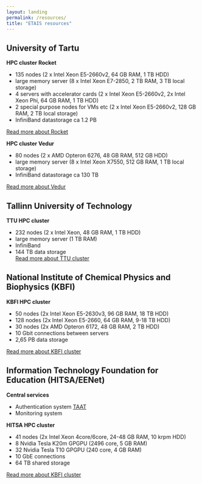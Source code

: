 ```yaml
---
layout: landing
permalink: /resources/
title: "ETAIS resources"
---
```


## University of Tartu

**HPC cluster Rocket**   
- 135 nodes (2 x Intel Xeon E5-2660v2, 64 GB RAM, 1 TB HDD)   
- large memory server (8 x Intel Xeon E7-2850, 2 TB RAM, 3 TB local storage)   
- 4 servers with accelerator cards (2 x Intel Xeon E5-2660v2, 2x Intel Xeon Phi, 64 GB RAM, 1 TB HDD)   
- 2 special purpose nodes for VMs etc (2 x Intel Xeon E5-2660v2, 128 GB RAM, 2 TB local storage)   
- InfiniBand datastorage ca 1.2 PB

[Read more about Rocket](http://portal.hpc.ut.ee/web/guest/rocket-cluster "UT HPC Rocket info")

**HPC cluster Vedur**  
- 80 nodes (2 x AMD Opteron 6276, 48 GB RAM, 512 GB HDD)  
- large memory server (8 x Intel Xeon X7550, 512 GB RAM, 1 TB local storage)  
- InfiniBand datastorage ca 130 TB

[Read more about Vedur](http://portal.hpc.ut.ee/web/guest/vedur-cluster "UT HPC Vedur info")

## Tallinn University of Technology
**TTU HPC cluster**  
- 232 nodes (2 x Intel Xeon, 48 GB RAM, 1 TB HDD)  
- large memory server (1 TB RAM)  
- InfiniBand  
- 144 TB data storage  
[Read more about TTU cluster](https://wiki.ttu.ee/it/en/hpc "TTU HPC info")

## National Institute of Chemical Physics and Biophysics (KBFI)
**KBFI HPC cluster**  
- 50 nodes (2x Intel Xeon E5-2630v3, 96 GB RAM, 18 TB HDD)  
- 128 nodes (2x Intel Xeon E5-2660, 64 GB RAM, 9-18 TB HDD)  
- 30 nodes (2x AMD Opteron 6172, 48 GB RAM, 2 TB HDD)  
- 10 Gbit connections between servers  
- 2,65 PB data storage

[Read more about KBFI cluster](https://hep.kbfi.ee/index.php/IT/Cluster "KBFI cluster info")

## Information Technology Foundation for Education (HITSA/EENet)
**Central services**  
- Authentication system [TAAT](http://taat.edu.ee/main/about/?lang=en "TAAT English page")  
- Monitoring system

**HITSA HPC cluster**  
- 41 nodes (2x Intel Xeon 4core/6core, 24-48 GB RAM, 10 krpm HDD)  
- 8 Nvidia Tesla K20m GPGPU (2496 core, 5 GB RAM)  
- 32 Nvidia Tesla T10 GPGPU (240 core, 4 GB RAM)  
- 10 GbE connections  
- 64 TB shared storage

[Read more about KBFI cluster](http://www.eenet.ee/EENet/grid_en.html "EENet/HITSA cluster info")
